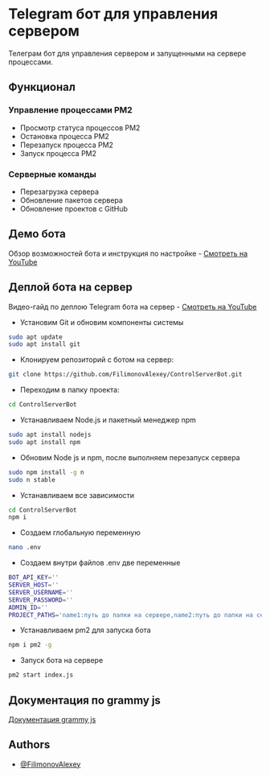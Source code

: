 # Telegram бот для управления сервером
Телеграм бот для управления сервером и запущенными на сервере процессами.

## Функционал

### Управление процессами PM2
- Просмотр статуса процессов PM2
- Остановка процесса PM2
- Перезапуск процесса PM2
- Запуск процесса PM2

### Серверные команды
- Перезагрузка сервера
- Обновление пакетов сервера
- Обновление проектов с GitHub

## Демо бота
Обзор возможностей бота и инструкция по настройке - [Смотреть на YouTube](https://youtu.be/Mu7h2maLMUc)  

## Деплой бота на сервер
Видео-гайд по деплою Telegram бота на сервер - [Смотреть на YouTube](https://youtu.be/vPqAYdjkm4o)  

* Установим Git и обновим компоненты системы
```bash
sudo apt update
sudo apt install git
```

* Клонируем репозиторий с ботом на сервер:
```bash
git clone https://github.com/FilimonovAlexey/ControlServerBot.git
```

* Переходим в папку проекта:
```bash
cd ControlServerBot

```

* Устанавливаем Node.js и пакетный менеджер npm
```bash
sudo apt install nodejs
sudo apt install npm
```

* Обновим Node js и npm, после выполняем перезапуск сервера
```bash
sudo npm install -g n
sudo n stable
```
* Устанавливаем все зависимости
```bash
cd ControlServerBot
npm i
```

* Создаем глобальную переменную
```bash
nano .env
```

* Создаем внутри файлов .env две переменные
```bash
BOT_API_KEY=''
SERVER_HOST=''
SERVER_USERNAME=''
SERVER_PASSWORD=''
ADMIN_ID=''
PROJECT_PATHS='name1:путь до папки на сервере,name2:путь до папки на сервере'
```

* Устанавливаем pm2 для запуска бота
```bash
npm i pm2 -g
```

* Запуск бота на сервере
```bash
pm2 start index.js
```

## Документация по grammy js

[Документация grammy js](https://grammy.dev/guide/)


## Authors

- [@FilimonovAlexey](https://github.com/FilimonovAlexey)